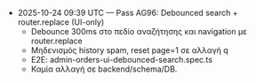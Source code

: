 - 2025-10-24 09:39 UTC — Pass AG96: Debounced search + router.replace (UI-only)
  - Debounce 300ms στο πεδίο αναζήτησης και navigation με router.replace
  - Μηδενισμός history spam, reset page=1 σε αλλαγή q
  - E2E: admin-orders-ui-debounced-search.spec.ts
  - Καμία αλλαγή σε backend/schema/DB.

